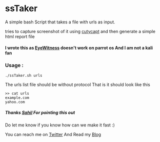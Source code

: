 # ssTaker



A simple bash Script that takes a file with urls as input.

tries to capture screenshot of it using [cutycapt](http://cutycapt.sourceforge.net/) 
and then generate a simple html report file


#### I wrote this as [EyeWitness](https://github.com/ChrisTruncer/EyeWitness) doesn't work on **parrot os** And I am not a kali fan  



### Usage :
`
./ssTaker.sh urls
`

The urls list file should be without protocol 
That is it should look like this 

``` 
>> cat urls
example.com
yahoo.com
```



##### Thanks [Sahil](https://twitter.com/IsrSahilMk) For pointing this out





Do let me know if you know how can we make it fast :)

You can reach me on [Twitter](https://twitter.com/nomanAli181)
And Read my [Blog](https://bugbaba.blogspot.com)
